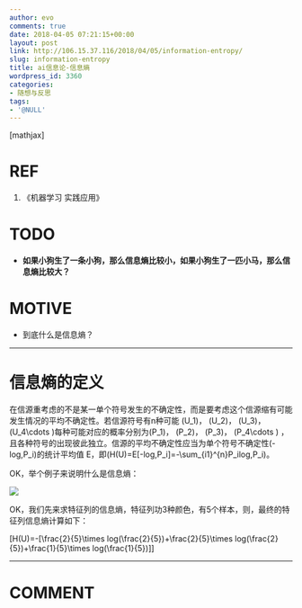 ```yaml
---
author: evo
comments: true
date: 2018-04-05 07:21:15+00:00
layout: post
link: http://106.15.37.116/2018/04/05/information-entropy/
slug: information-entropy
title: ai信息论-信息熵
wordpress_id: 3360
categories:
- 随想与反思
tags:
- '@NULL'
---
```


<!-- more -->

[mathjax]


# REF





 	
  1. 《机器学习 实践应用》




# TODO





 	
  * **如果小狗生了一条小狗，那么信息熵比较小，如果小狗生了一匹小马，那么信息熵比较大？**




# MOTIVE





 	
  * 到底什么是信息熵？





* * *






# 信息熵的定义


在信源重考虑的不是某一单个符号发生的不确定性，而是要考虑这个信源缩有可能发生情况的平均不确定性。若信源符号有n种可能 \(U_1\)， \(U_2\)， \(U_3\)， \(U_4\cdots \)每种可能对应的概率分别为\(P_1\)， \(P_2\)， \(P_3\)， \(P_4\cdots \) ，且各种符号的出现彼此独立。信源的平均不确定性应当为单个符号不确定性\(-log\,P_i\)的统计平均值 E，即\(H(U)=E[-log\,P_i]=-\sum_{i1}^{n}P_ilog\,P_i\)。

OK，举个例子来说明什么是信息熵：


![](http://106.15.37.116/wp-content/uploads/2018/04/img_5ae5515a46082.png)


OK，我们先来求特征列的信息熵，特征列功3种颜色，有5个样本，则，最终的特征列信息熵计算如下：

\[H(U)=-[\frac{2}{5}\times log(\frac{2}{5})+\frac{2}{5}\times log(\frac{2}{5})+\frac{1}{5}\times log(\frac{1}{5})]\]



















* * *





# COMMENT






